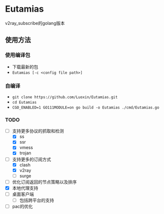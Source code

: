 # Eutamias
v2ray_subscribe的golang版本

## 使用方法
### 使用编译包
- 下载最新的包
- `Eutamias [-c <config file path>]`
### 自编译
- `git clone https://github.com/Luoxin/Eutamias.git`
- `cd Eutamias`
- `CGO_ENABLED=1 GO111MODULE=on go build -o Eutamias ./cmd/Eutamias.go`

### TODO
- [ ] 支持更多协议的抓取和检测
  - [x] ss
  - [x] ssr
  - [x] vmess
  - [x] trojan
- [ ] 支持更多的订阅方式
	- [x] clash
	- [x] v2ray
	- [ ] surge
- [ ] 优化订阅返回的节点策略以及排序
- [x] 本地代理支持
- [ ] 桌面客户端
  - [ ] 包括跨平台的支持
- [ ] pac的优化
